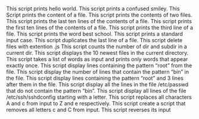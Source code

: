 This script prints hello world.
This script prints a confused smiley.
This Script prints the content of a file.
This script prints the contents of two files.
This script prints the last ten lines of the contents of a file.
This script prints the first ten lines of the contents of a file.
This script prints the third line of a file.
This script prints the word best school.
This script prints a standard input case. 
This script duplicates the last line of a file.
This script delete files with extention .js
This script counts the number of dir and subdir in a current dir.
This script displays the 10 newest files in the current directory.
This script takes a list of words as input and prints only words that appear exactly once.
This script display lines containing the pattern “root” from the file.
This script display the number of lines that contain the pattern “bin” in the file.
This script display lines containing the pattern “root” and 3 lines after them in the file.
This script display all the lines in the file /etc/passwd that do not contain the pattern “bin”.
This script display all lines of the file /etc/ssh/sshdconfig starting with a letter.
This script replaces all characters A and c from input to Z and e respectively.
This script create a script that removes all letters c and C from input.
This script reverses its input 
